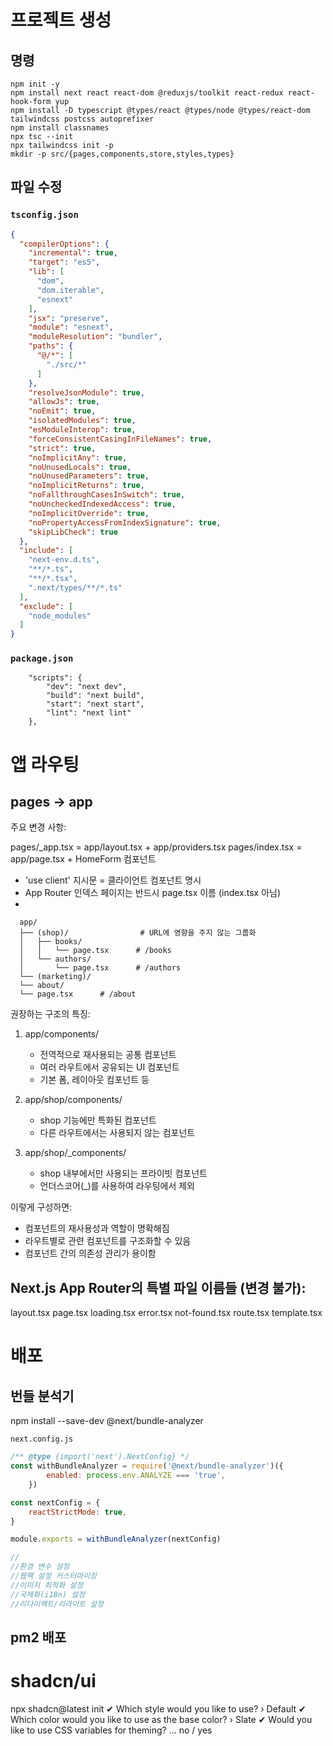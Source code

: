 # 프로젝트 생성

## 명령

```
npm init -y
npm install next react react-dom @reduxjs/toolkit react-redux react-hook-form yup
npm install -D typescript @types/react @types/node @types/react-dom tailwindcss postcss autoprefixer
npm install classnames
npx tsc --init
npx tailwindcss init -p
mkdir -p src/{pages,components,store,styles,types}
```

## 파일 수정

### `tsconfig.json`

```json
{
  "compilerOptions": {
    "incremental": true,
    "target": "es5",
    "lib": [
      "dom",
      "dom.iterable",
      "esnext"
    ],
    "jsx": "preserve",
    "module": "esnext",
    "moduleResolution": "bundler",
    "paths": {
      "@/*": [
        "./src/*"
      ]
    },
    "resolveJsonModule": true,
    "allowJs": true,
    "noEmit": true,
    "isolatedModules": true,
    "esModuleInterop": true,
    "forceConsistentCasingInFileNames": true,
    "strict": true,
    "noImplicitAny": true,
    "noUnusedLocals": true,
    "noUnusedParameters": true,
    "noImplicitReturns": true,
    "noFallthroughCasesInSwitch": true,
    "noUncheckedIndexedAccess": true,
    "noImplicitOverride": true,
    "noPropertyAccessFromIndexSignature": true,
    "skipLibCheck": true
  },
  "include": [
    "next-env.d.ts",
    "**/*.ts",
    "**/*.tsx",
    ".next/types/**/*.ts"
  ],
  "exclude": [
    "node_modules"
  ]
}
```

### `package.json`

```
    "scripts": {
        "dev": "next dev",
        "build": "next build",
        "start": "next start",
        "lint": "next lint"
    },
```

# 앱 라우팅

## pages -> app

주요 변경 사항:

pages/_app.tsx = app/layout.tsx + app/providers.tsx
pages/index.tsx = app/page.tsx + HomeForm 컴포넌트

- 'use client' 지시문 = 클라이언트 컴포넌트 명시
- App Router 인덱스 페이지는 반드시 page.tsx 이름 (index.tsx 아님)
-

```
  app/
  ├── (shop)/                # URL에 영향을 주지 않는 그룹화
  │   ├── books/
  │   │   └── page.tsx      # /books
  │   └── authors/
  │       └── page.tsx      # /authors
  └── (marketing)/          
  └── about/
  └── page.tsx      # /about
```

권장하는 구조의 특징:

1. app/components/
   - 전역적으로 재사용되는 공통 컴포넌트
   - 여러 라우트에서 공유되는 UI 컴포넌트
   - 기본 폼, 레이아웃 컴포넌트 등

2. app/shop/components/
   - shop 기능에만 특화된 컴포넌트
   - 다른 라우트에서는 사용되지 않는 컴포넌트
   
3. app/shop/_components/
   - shop 내부에서만 사용되는 프라이빗 컴포넌트
   - 언더스코어(_)를 사용하여 라우팅에서 제외

이렇게 구성하면:
- 컴포넌트의 재사용성과 역할이 명확해짐
- 라우트별로 관련 컴포넌트를 구조화할 수 있음
- 컴포넌트 간의 의존성 관리가 용이함

## Next.js App Router의 특별 파일 이름들 (변경 불가):

layout.tsx
page.tsx
loading.tsx
error.tsx
not-found.tsx
route.tsx
template.tsx

# 배포

## 번들 분석기

npm install --save-dev @next/bundle-analyzer

`next.config.js`

```js
/** @type {import('next').NextConfig} */
const withBundleAnalyzer = require('@next/bundle-analyzer')({
        enabled: process.env.ANALYZE === 'true',
    })

const nextConfig = {
    reactStrictMode: true,
}

module.exports = withBundleAnalyzer(nextConfig)

//
//환경 변수 설정
//웹팩 설정 커스터마이징
//이미지 최적화 설정
//국제화(i18n) 설정
//리다이렉트/리라이트 설정
```

## pm2 배포

# shadcn/ui

npx shadcn@latest init
✔ Which style would you like to use? › Default
✔ Which color would you like to use as the base color? › Slate
✔ Would you like to use CSS variables for theming? … no / yes
